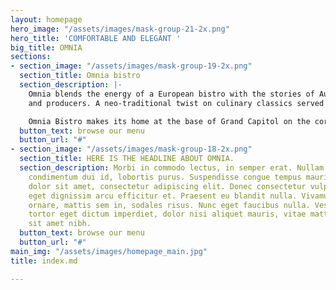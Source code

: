 ```yaml
---
layout: homepage
hero_image: "/assets/images/mask-group-21-2x.png"
hero_title: 'COMFORTABLE AND ELEGANT '
big_title: OMNIA
sections:
- section_image: "/assets/images/mask-group-19-2x.png"
  section_title: Omnia bistro
  section_description: |-
    Omnia blends the energy of a European bistro with the stories of Australia’s best growers
    and producers. A neo-traditional twist on culinary classics served with the warmth of old- world hospitality. Take a seat in our light filled Conservatory, cosy Barrel Room, or at the bar. A setting paired with a taste to answer the call of any occasion. A drink, a meal, or just dessert. You’re welcome anytime.

    Omnia Bistro makes its home at the base of Grand Capitol on the corner of Chapel Street and Toorak Road.
  button_text: browse our menu
  button_url: "#"
- section_image: "/assets/images/mask-group-18-2x.png"
  section_title: HERE IS THE HEADLINE ABOUT OMNIA.
  section_description: Morbi in commodo lectus, in semper erat. Nullam et arcu fermentum,
    condimentum dui id, lobortis purus. Suspendisse congue tempus mauris. Lorem ipsum
    dolor sit amet, consectetur adipiscing elit. Donec consectetur vulputate ipsum,
    eget dignissim arcu efficitur et. Praesent eu blandit nulla. Vivamus sed dolor
    ornare, mattis sem in, sodales risus. Nunc eget faucibus nulla. Vestibulum aliquet,
    tortor eget dictum imperdiet, dolor nisi aliquet mauris, vitae mattis ex lacus
    sit amet nibh.
  button_text: browse our menu
  button_url: "#"
main_img: "/assets/images/homepage_main.jpg"
title: index.md

---
```

